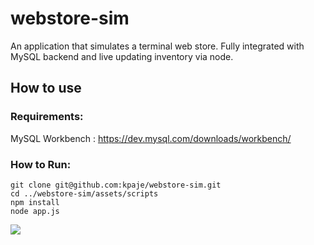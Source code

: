 # webstore-sim

An application that simulates a terminal web store.
Fully integrated with MySQL backend and live updating inventory via node.

## How to use

### Requirements:
MySQL Workbench : https://dev.mysql.com/downloads/workbench/

### How to Run:

	git clone git@github.com:kpaje/webstore-sim.git
	cd ../webstore-sim/assets/scripts
	npm install
	node app.js


![](http://g.recordit.co/DOmTlEM2MK.gif)

